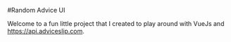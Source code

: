 #Random Advice UI

Welcome to a fun little project that I created to play around with VueJs and https://api.adviceslip.com.